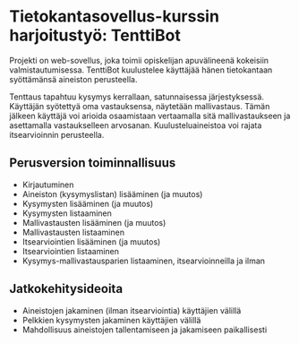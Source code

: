 # Tietokantasovellus-kurssin harjoitustyö: TenttiBot

Projekti on web-sovellus, joka toimii opiskelijan apuvälineenä kokeisiin valmistautumisessa. TenttiBot kuulustelee käyttäjää hänen tietokantaan syöttämänsä aineiston perusteella.

Tenttaus tapahtuu kysymys kerrallaan, satunnaisessa järjestyksessä. Käyttäjän syötettyä oma vastauksensa, näytetään mallivastaus. Tämän jälkeen käyttäjä voi arioida osaamistaan vertaamalla sitä mallivastaukseen ja asettamalla vastaukselleen arvosanan. Kuulusteluaineistoa voi rajata itsearvioinnin perusteella.

## Perusversion toiminnallisuus

* Kirjautuminen
* Aineiston (kysymyslistan) lisääminen (ja muutos)
* Kysymysten lisääminen (ja muutos)
* Kysymysten listaaminen
* Mallivastausten lisääminen (ja muutos)
* Mallivastausten listaaminen
* Itsearviointien lisääminen (ja muutos)
* Itsearviointien listaaminen
* Kysymys-mallivastausparien listaaminen, itsearvioinneilla ja ilman

## Jatkokehitysideoita

* Aineistojen jakaminen (ilman itsearviointia) käyttäjien välillä
* Pelkkien kysymysten jakaminen käyttäjien välillä
* Mahdollisuus aineistojen tallentamiseen ja jakamiseen paikallisesti
